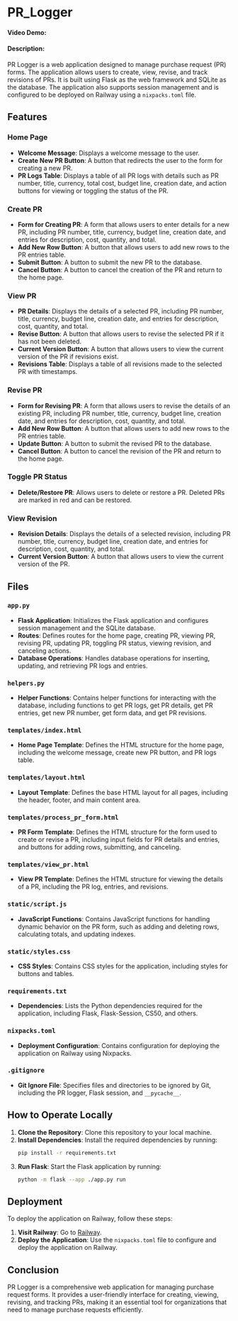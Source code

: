 # PR_Logger
#### Video Demo:  <URL HERE>
#### Description:
PR Logger is a web application designed to manage purchase request (PR) forms. The application allows users to create, view, revise, and track revisions of PRs. It is built using Flask as the web framework and SQLite as the database. The application also supports session management and is configured to be deployed on Railway using a `nixpacks.toml` file.

## Features

### Home Page
- **Welcome Message**: Displays a welcome message to the user.
- **Create New PR Button**: A button that redirects the user to the form for creating a new PR.
- **PR Logs Table**: Displays a table of all PR logs with details such as PR number, title, currency, total cost, budget line, creation date, and action buttons for viewing or toggling the status of the PR.

### Create PR
- **Form for Creating PR**: A form that allows users to enter details for a new PR, including PR number, title, currency, budget line, creation date, and entries for description, cost, quantity, and total.
- **Add New Row Button**: A button that allows users to add new rows to the PR entries table.
- **Submit Button**: A button to submit the new PR to the database.
- **Cancel Button**: A button to cancel the creation of the PR and return to the home page.

### View PR
- **PR Details**: Displays the details of a selected PR, including PR number, title, currency, budget line, creation date, and entries for description, cost, quantity, and total.
- **Revise Button**: A button that allows users to revise the selected PR if it has not been deleted.
- **Current Version Button**: A button that allows users to view the current version of the PR if revisions exist.
- **Revisions Table**: Displays a table of all revisions made to the selected PR with timestamps.

### Revise PR
- **Form for Revising PR**: A form that allows users to revise the details of an existing PR, including PR number, title, currency, budget line, creation date, and entries for description, cost, quantity, and total.
- **Add New Row Button**: A button that allows users to add new rows to the PR entries table.
- **Update Button**: A button to submit the revised PR to the database.
- **Cancel Button**: A button to cancel the revision of the PR and return to the home page.

### Toggle PR Status
- **Delete/Restore PR**: Allows users to delete or restore a PR. Deleted PRs are marked in red and can be restored.

### View Revision
- **Revision Details**: Displays the details of a selected revision, including PR number, title, currency, budget line, creation date, and entries for description, cost, quantity, and total.
- **Current Version Button**: A button that allows users to view the current version of the PR.

## Files

### `app.py`
- **Flask Application**: Initializes the Flask application and configures session management and the SQLite database.
- **Routes**: Defines routes for the home page, creating PR, viewing PR, revising PR, updating PR, toggling PR status, viewing revision, and canceling actions.
- **Database Operations**: Handles database operations for inserting, updating, and retrieving PR logs and entries.

### `helpers.py`
- **Helper Functions**: Contains helper functions for interacting with the database, including functions to get PR logs, get PR details, get PR entries, get new PR number, get form data, and get PR revisions.

### `templates/index.html`
- **Home Page Template**: Defines the HTML structure for the home page, including the welcome message, create new PR button, and PR logs table.

### `templates/layout.html`
- **Layout Template**: Defines the base HTML layout for all pages, including the header, footer, and main content area.

### `templates/process_pr_form.html`
- **PR Form Template**: Defines the HTML structure for the form used to create or revise a PR, including input fields for PR details and entries, and buttons for adding rows, submitting, and canceling.

### `templates/view_pr.html`
- **View PR Template**: Defines the HTML structure for viewing the details of a PR, including the PR log, entries, and revisions.

### `static/script.js`
- **JavaScript Functions**: Contains JavaScript functions for handling dynamic behavior on the PR form, such as adding and deleting rows, calculating totals, and updating indexes.

### `static/styles.css`
- **CSS Styles**: Contains CSS styles for the application, including styles for buttons and tables.

### `requirements.txt`
- **Dependencies**: Lists the Python dependencies required for the application, including Flask, Flask-Session, CS50, and others.

### `nixpacks.toml`
- **Deployment Configuration**: Contains configuration for deploying the application on Railway using Nixpacks.

### `.gitignore`
- **Git Ignore File**: Specifies files and directories to be ignored by Git, including the PR logger, Flask session, and `__pycache__`.

## How to Operate Locally

1. **Clone the Repository**: Clone this repository to your local machine.
2. **Install Dependencies**: Install the required dependencies by running:
    ```sh
    pip install -r requirements.txt
    ```
3. **Run Flask**: Start the Flask application by running:
    ```sh
    python -m flask --app ./app.py run
    ```

## Deployment

To deploy the application on Railway, follow these steps:

1. **Visit Railway**: Go to [Railway](https://railway.com/).
2. **Deploy the Application**: Use the `nixpacks.toml` file to configure and deploy the application on Railway.

## Conclusion

PR Logger is a comprehensive web application for managing purchase request forms. It provides a user-friendly interface for creating, viewing, revising, and tracking PRs, making it an essential tool for organizations that need to manage purchase requests efficiently.
